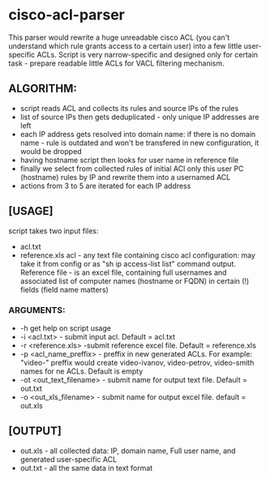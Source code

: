 # cisco-acl-parser

This parser would rewrite a huge unreadable cisco ACL (you can't understand which rule grants access to a certain user) into a few little user-specific ACLs.
Script is very narrow-specific and designed only for certain task - prepare readable little ACLs for VACL filtering mechanism.

## ALGORITHM:
* script reads ACL and collects its rules and source IPs of the rules
* list of source IPs then gets deduplicated - only unique IP addresses are left
* each IP address gets resolved into domain name: if there is no domain name - rule is outdated and won't be transfered in new configuration, it would be dropped
* having hostname script then looks for user name in reference file
* finally we select from collected rules of initial ACl only this user PC (hostname) rules by IP and rewrite them into a usernamed ACL
* actions from 3 to 5 are iterated for each IP address 

## [USAGE]
script takes two input files: 
* acl.txt
* reference.xls 
acl - any text file containing cisco acl configuration: may take it from config or as "sh ip access-list list" command output. 
Reference file - is an excel file, containing full usernames and associated list of computer names (hostname or FQDN) in certain (!) fields (field name matters)
### ARGUMENTS:
*	-h get help on script usage 
*	-i <acl.txt> - submit input acl. Default = acl.txt
*	-r <reference.xls> -submit reference excel file. Default = reference.xls
*	-p <acl_name_preffix> - preffix in new generated ACLs. For example: "video-" preffix would create video-ivanov, video-petrov, video-smith names for ne ACLs. Default is empty
*	-ot <out_text_filename> - submit name for output text file. Default = out.txt
*	-o <out_xls_filename> - submit name for output excel file. default = out.xls

## [OUTPUT]
* out.xls - all collected data: IP, domain name, Full user name, and generated user-specific ACL
* out.txt - all the same data in text format
	

